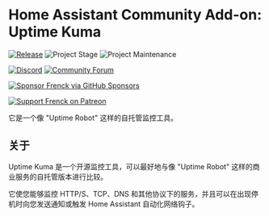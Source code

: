 # Home Assistant Community Add-on: Uptime Kuma

[![Release][release-shield]][release] ![Project Stage][project-stage-shield] ![Project Maintenance][maintenance-shield]

[![Discord][discord-shield]][discord] [![Community Forum][forum-shield]][forum]

[![Sponsor Frenck via GitHub Sponsors][github-sponsors-shield]][github-sponsors]

[![Support Frenck on Patreon][patreon-shield]][patreon]

它是一个像 "Uptime Robot" 这样的自托管监控工具。

## 关于

Uptime Kuma 是一个开源监控工具，可以最好地与像 "Uptime Robot" 这样的商业服务的自托管版本进行比较。

它使您能够监控 HTTP/S、TCP、DNS 和其他协议下的服务，并且可以在出现停机时向您发送通知或触发 Home Assistant 自动化网络钩子。

[discord-shield]: https://img.shields.io/discord/478094546522079232.svg
[discord]: https://discord.me/hassioaddons
[forum-shield]: https://img.shields.io/badge/community-forum-brightgreen.svg
[forum]: https://community.home-assistant.io/?
[github-sponsors-shield]: https://frenck.dev/wp-content/uploads/2019/12/github_sponsor.png
[github-sponsors]: https://github.com/sponsors/frenck
[maintenance-shield]: https://img.shields.io/maintenance/yes/2025.svg
[patreon-shield]: https://frenck.dev/wp-content/uploads/2019/12/patreon.png
[patreon]: https://www.patreon.com/frenck
[project-stage-shield]: https://img.shields.io/badge/project%20stage-production%20ready-brightgreen.svg
[release-shield]: https://img.shields.io/badge/version-v0.14.0-blue.svg
[release]: https://github.com/hassio-addons/addon-uptime-kuma/tree/v0.14.0